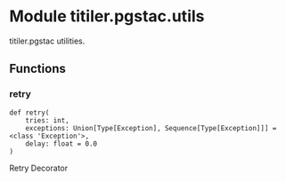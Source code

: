 # Module titiler.pgstac.utils

titiler.pgstac utilities.

## Functions

    
### retry

```python3
def retry(
    tries: int,
    exceptions: Union[Type[Exception], Sequence[Type[Exception]]] = <class 'Exception'>,
    delay: float = 0.0
)
```

Retry Decorator